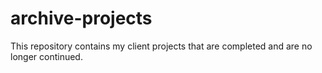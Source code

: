 # archive-projects
This repository contains my client projects that are completed and are no longer continued.
